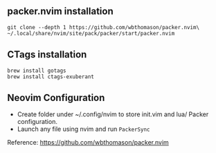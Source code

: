 ## packer.nvim installation

```
git clone --depth 1 https://github.com/wbthomason/packer.nvim\
~/.local/share/nvim/site/pack/packer/start/packer.nvim
```

## CTags installation

```
brew install gotags
brew install ctags-exuberant
```

## Neovim Configuration

* Create folder under ~/.config/nvim to store init.vim and lua/ Packer configuration. 
* Launch any file using nvim and run `PackerSync`

Reference: https://github.com/wbthomason/packer.nvim
